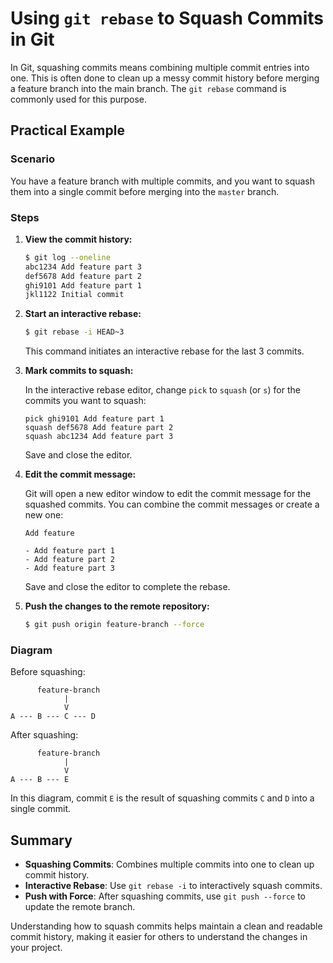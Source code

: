 
# Using `git rebase` to Squash Commits in Git

In Git, squashing commits means combining multiple commit entries into one. This is often done to clean up a messy commit history before merging a feature branch into the main branch. The `git rebase` command is commonly used for this purpose.

## Practical Example

### Scenario

You have a feature branch with multiple commits, and you want to squash them into a single commit before merging into the `master` branch.

### Steps

1. **View the commit history:**

   ```sh
   $ git log --oneline
   abc1234 Add feature part 3
   def5678 Add feature part 2
   ghi9101 Add feature part 1
   jkl1122 Initial commit
   ```

2. **Start an interactive rebase:**

   ```sh
   $ git rebase -i HEAD~3
   ```

   This command initiates an interactive rebase for the last 3 commits.

3. **Mark commits to squash:**

   In the interactive rebase editor, change `pick` to `squash` (or `s`) for the commits you want to squash:

   ```plaintext
   pick ghi9101 Add feature part 1
   squash def5678 Add feature part 2
   squash abc1234 Add feature part 3
   ```

   Save and close the editor.

4. **Edit the commit message:**

   Git will open a new editor window to edit the commit message for the squashed commits. You can combine the commit messages or create a new one:

   ```plaintext
   Add feature

   - Add feature part 1
   - Add feature part 2
   - Add feature part 3
   ```

   Save and close the editor to complete the rebase.

5. **Push the changes to the remote repository:**

   ```sh
   $ git push origin feature-branch --force
   ```

### Diagram

Before squashing:

```
      feature-branch
            |
            V
A --- B --- C --- D
```

After squashing:

```
      feature-branch
            |
            V
A --- B --- E
```

In this diagram, commit `E` is the result of squashing commits `C` and `D` into a single commit.

## Summary

- **Squashing Commits**: Combines multiple commits into one to clean up commit history.
- **Interactive Rebase**: Use `git rebase -i` to interactively squash commits.
- **Push with Force**: After squashing commits, use `git push --force` to update the remote branch.

Understanding how to squash commits helps maintain a clean and readable commit history, making it easier for others to understand the changes in your project.
